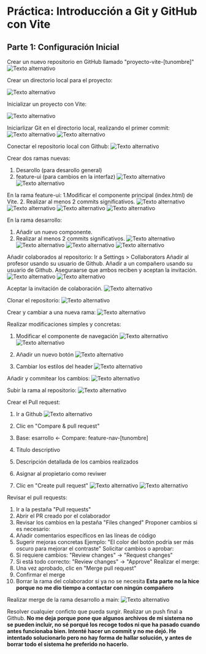 # Práctica: Introducción a Git y GitHub con Vite
## Parte 1: Configuración Inicial
Crear un nuevo repositorio en GitHub llamado "proyecto-vite-[tunombre]"
![Texto alternativo](img/Picture1.png)

Crear un directorio local para el proyecto:

![Texto alternativo](img/Picture2.png)

Inicializar un proyecto con Vite:

![Texto alternativo](img/Picture3.png)

Iniciarlizar Git en el directorio local, realizando el primer commit:
![Texto alternativo](img/Picture4.png)
![Texto alternativo](img/Picture5.png)

Conectar el repositorio local con Github:
![Texto alternativo](img/Picture6.png)

Crear dos ramas nuevas:
  1. Desarollo (para desarollo general)
  2. feature-ui (para cambios en la interfaz)
![Texto alternativo](img/Picture7.png)
![Texto alternativo](img/Picture8.png)

En la rama feature-ui:
  1.Modificar el componente principal (index.html) de Vite.
  2. Realizar al menos 2 commits significativos.
![Texto alternativo](img/Picture9.png)
![Texto alternativo](img/Picture10.png)
![Texto alternativo](img/Picture11.png)
![Texto alternativo](img/Picture12.png)

En la rama desarrollo:
  1. Añadir un nuevo componente.
  2. Realizar al menos 2 commits significativos.
![Texto alternativo](img/Picture13.png)
![Texto alternativo](img/Picture14.png)
![Texto alternativo](img/Picture15.png)
![Texto alternativo](img/Picture16.png)

Añadir colaborados al repositorio: Ir a Settings > Collaborators
Añadir al profesor usando su usuario de Github.
Añadir a un compañero usando su usuario de Github.
Aseguraarse que ambos reciben y aceptan la invitación.
![Texto alternativo](img/Picture17.png)
![Texto alternativo](img/Picture18.png)

Aceptar la invitación de colaboración.
![Texto alternativo](img/Picture19.png)

Clonar el repositorio:
![Texto alternativo](img/Picture20.png)

Crear y cambiar a una nueva rama:
![Texto alternativo](img/Picture21.png)

Realizar modificaciones simples y concretas:
  1. Modificar el componente de navegación
![Texto alternativo](img/Picture22.png)
![Texto alternativo](img/Picture23.png)
 
  2. Añadir un nuevo botón
![Texto alternativo](img/Picture24.png)

  3. Cambiar los estilos del header
![Texto alternativo](img/Picture25.png)

Añadir y commitear los cambios:
![Texto alternativo](img/Picture26.png)

Subir la rama al repositorio:
![Texto alternativo](img/Picture27.png)

Crear el Pull request:
  1. Ir a Github
![Texto alternativo](img/Picture28.png)
 
  2. Clic en "Compare & pull request"
  3. Base: esarrollo <- Compare: feature-nav-[tunombre]
  4. Titulo descriptivo
  5. Descripción detallada de los cambios realizados
  6. Asignar al propietario como reviwer

  7. Clic en "Create pull request"
![Texto alternativo](img/Picture29.png)
![Texto alternativo](img/Picture30.png)

Revisar el pull requests:
  1. Ir a la pestaña "Pull requests"
  2. Abrir el PR creado por el colaborador
  3. Revisar los cambios en la pestaña "Files changed"
Proponer cambios si es necesario:
  1. Añadir comentarios específicos en las líneas de código
  2. Sugerir mejoras concretas
  Ejemplo: "El color del botón podría ser más oscuro para mejorar el contraste"
Solicitar cambios o aprobar:
  1. Si requiere cambios: "Review changes" → "Request changes"
  2. Si está todo correcto: "Review changes" → "Approve"
Realizar el merge:
  1. Una vez aprobado, clic en "Merge pull request"
  2. Confirmar el merge
  3. Borrar la rama del colaborador si ya no se necesita
**Esta parte no la hice porque no me dio tiempo a contactar con ningún compañero**

Realizar merge de la rama desarrollo a main:
![Texto alternativo](img/Picture31.png)

Resolver cualquier conficto que pueda surgir.
Realizar un push final a Github.
**No me deja porque  pone que algunos archivos de mi sistema no se pueden incluir, no sé porqué los recoge todos ni que ha pasado cuando antes funcionaba bien. Intenté hacer un commit y no me dejó. He intentado solucionarlo pero no hay forma de hallar solución, y antes de borrar todo el sistema he preferido no hacerlo.**
